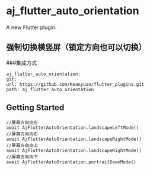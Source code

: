 # aj_flutter_auto_orientation

A new Flutter plugin.

## 强制切换横竖屏（锁定方向也可以切换）
###集成方式
```
aj_flutter_auto_orientation:
git:
url: https://github.com/Keanyuan/flutter_plugins.git
path: aj_flutter_auto_orientation

```

## Getting Started
```
//屏幕方向向左
await AjFlutterAutoOrientation.landscapeLeftMode()
//屏幕方向向右
await AjFlutterAutoOrientation.landscapeRightMode()
//屏幕方向向上
await AjFlutterAutoOrientation.landscapeRightMode()
//屏幕方向向下
await AjFlutterAutoOrientation.portraitDownMode()
```
